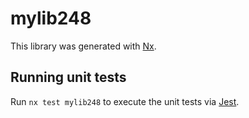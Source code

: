# mylib248

This library was generated with [Nx](https://nx.dev).

## Running unit tests

Run `nx test mylib248` to execute the unit tests via [Jest](https://jestjs.io).
